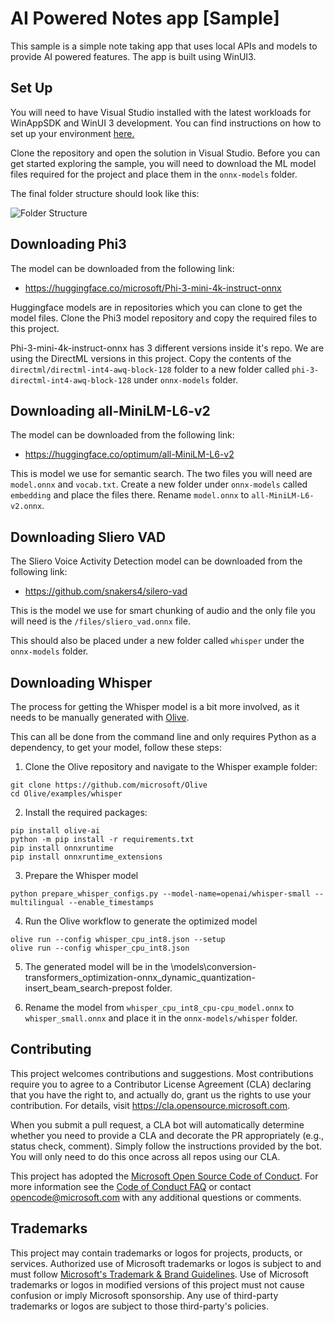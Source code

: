 # AI Powered Notes app [Sample]

This sample is a simple note taking app that uses local APIs and models to provide AI powered features. The app is built using WinUI3.

## Set Up

You will need to have Visual Studio installed with the latest workloads for WinAppSDK and WinUI 3 development. You can find instructions on how to set up your environment [here.](https://learn.microsoft.com/en-us/windows/apps/windows-app-sdk/set-up-your-development-environment?tabs=cs-vs-community%2Ccpp-vs-community%2Cvs-2022-17-1-a%2Cvs-2022-17-1-b#install-visual-studio)

Clone the repository and open the solution in Visual Studio. Before you can get started exploring the sample, you will need to download the ML model files required for the project and place them in the `onnx-models` folder.

The final folder structure should look like this:

![Folder Structure](folder_structure.png)

## Downloading Phi3

The model can be downloaded from the following link:
- https://huggingface.co/microsoft/Phi-3-mini-4k-instruct-onnx

Huggingface models are in repositories which you can clone to get the model files. Clone the Phi3 model repository and copy the required files to this project.

Phi-3-mini-4k-instruct-onnx has 3 different versions inside it's repo. We are using the DirectML versions in this project. Copy the contents of the `directml/directml-int4-awq-block-128` folder to a new folder called `phi-3-directml-int4-awq-block-128` under `onnx-models` folder.

## Downloading all-MiniLM-L6-v2 
The model can be downloaded from the following link:
- https://huggingface.co/optimum/all-MiniLM-L6-v2

This is model we use for semantic search. The two files you will need are `model.onnx` and `vocab.txt`. Create a new folder under `onnx-models` called `embedding` and place the files there. Rename `model.onnx` to `all-MiniLM-L6-v2.onnx`.

## Downloading Sliero VAD
The Sliero Voice Activity Detection model can be downloaded from the following link:
- https://github.com/snakers4/silero-vad 

This is the model we use for smart chunking of audio and the only file you will need is the `/files/sliero_vad.onnx` file. 

This should also be placed under a new folder called `whisper` under the `onnx-models` folder.

## Downloading Whisper
The process for getting the Whisper model is a bit more involved, as it needs to be manually generated with [Olive](https://github.com/microsoft/OLive).

This can all be done from the command line and only requires Python as a dependency, to get your model, follow these steps:

1. Clone the Olive repository and navigate to the Whisper example folder:
```
git clone https://github.com/microsoft/Olive
cd Olive/examples/whisper
```

2. Install the required packages:
```
pip install olive-ai
python -m pip install -r requirements.txt
pip install onnxruntime
pip install onnxruntime_extensions
```

3. Prepare the Whisper model
```
python prepare_whisper_configs.py --model-name=openai/whisper-small --multilingual --enable_timestamps 
```

4. Run the Olive workflow to generate the optimized model
```
olive run --config whisper_cpu_int8.json --setup
olive run --config whisper_cpu_int8.json
```

5. The generated model will be in the \models\conversion-transformers_optimization-onnx_dynamic_quantization-insert_beam_search-prepost folder. 

6. Rename the model from `whisper_cpu_int8_cpu-cpu_model.onnx` to `whisper_small.onnx` and place it in the `onnx-models/whisper` folder.


## Contributing

This project welcomes contributions and suggestions.  Most contributions require you to agree to a
Contributor License Agreement (CLA) declaring that you have the right to, and actually do, grant us
the rights to use your contribution. For details, visit https://cla.opensource.microsoft.com.

When you submit a pull request, a CLA bot will automatically determine whether you need to provide
a CLA and decorate the PR appropriately (e.g., status check, comment). Simply follow the instructions
provided by the bot. You will only need to do this once across all repos using our CLA.

This project has adopted the [Microsoft Open Source Code of Conduct](https://opensource.microsoft.com/codeofconduct/).
For more information see the [Code of Conduct FAQ](https://opensource.microsoft.com/codeofconduct/faq/) or
contact [opencode@microsoft.com](mailto:opencode@microsoft.com) with any additional questions or comments.

## Trademarks

This project may contain trademarks or logos for projects, products, or services. Authorized use of Microsoft 
trademarks or logos is subject to and must follow 
[Microsoft's Trademark & Brand Guidelines](https://www.microsoft.com/en-us/legal/intellectualproperty/trademarks/usage/general).
Use of Microsoft trademarks or logos in modified versions of this project must not cause confusion or imply Microsoft sponsorship.
Any use of third-party trademarks or logos are subject to those third-party's policies.
